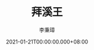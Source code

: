 ---
issue: 413
title: 拜溪王
author: 李秉璋
language: 詔安
date: 2021-01-21T00:00:00.000+08:00
topic: 文史
difficulty: 2
wikidata: Q131449215
wikidata_link: https://www.wikidata.org/wiki/Q131449215
---